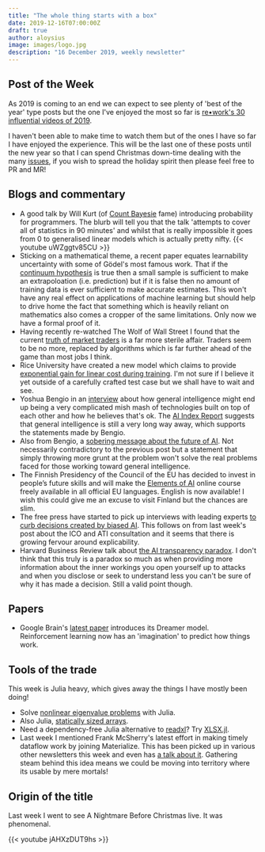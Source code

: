 ```yaml
---
title: "The whole thing starts with a box"
date: 2019-12-16T07:00:00Z
draft: true
author: aloysius
image: images/logo.jpg
description: "16 December 2019, weekly newsletter"
---
```


## Post of the Week

As 2019 is coming to an end we can expect to see plenty of 'best of the year'
type posts but the one I've enjoyed the most so far is [re•work's 30 influential
videos of
2019](https://blog.re-work.co/30-pieces-of-influential-ai-research-in-2019/).

I haven't been able to make time to watch them but of the ones I have so far I
have enjoyed the experience. This will be the last one of these posts until the
new year so that I can spend Christmas down-time dealing with the many
[issues](https://github.com/karetsu/diaries/issues), if you wish to spread the
holiday spirit then please feel free to PR and MR!


## Blogs and commentary

- A good talk by Will Kurt (of [Count Bayesie](https://www.countbayesie.com)
  fame) introducing probability for programmers. The blurb will tell you that
  the talk 'attempts to cover all of statistics in 90 minutes' and whilst that
  is really impossible it goes from 0 to generalised linear models which is
  actually pretty nifty.
  {{< youtube uWZggtv85CU >}}
- Sticking on a mathematical theme, a recent paper equates learnability
  uncertainty with some of Gödel's most famous work. That if the [continuum
  hypothesis](https://en.wikipedia.org/wiki/Continuum_hypothesis) is true then a
  small sample is sufficient to make an extrapoloation (i.e. prediction) but if
  it is false then no amount of training data is ever sufficient to make
  accurate estimates. This won't have any real effect on applications of machine
  learning but should help to drive home the fact that something which is
  heavily reliant on mathematics also comes a cropper of the same limitations.
  Only now we have a formal proof of it.
- Having recently re-watched The Wolf of Wall Street I found that the current
  [truth of market
  traders](https://www.forbes.com/sites/jackkelly/2019/12/10/artificial-intelligence-is-superseding-well-paying-wall-street-jobs/#43483517524d)
  is a far more sterile affair. Traders seem to be no more, replaced by
  algorithms which is far further ahead of the game than most jobs I think.
- Rice University have created a new model which claims to provide [exponential
  gain for linear cost during
  training](https://arstechnica.com/gadgets/2019/12/mach-ai-training-linear-cost-exponential-gain/).
  I'm not sure if I believe it yet outside of a carefully crafted test case but
  we shall have to wait and see.
- Yoshua Bengio in an
  [interview](https://spectrum.ieee.org/tech-talk/robotics/artificial-intelligence/yoshua-bengio-revered-architect-of-ai-has-some-ideas-about-what-to-build-next)
  about how general intelligence might end up being a very complicated mish mash
  of technologies built on top of each other and how he believes that's ok.
  The [AI Index
  Report](https://www.theverge.com/2019/12/12/21010671/ai-index-report-2019-machine-learning-artificial-intelligence-data-progress)
  suggests that general intelligence is still a very long way away, which
  supports the statements made by Bengio.
- Also from Bengio, a [sobering message about the future of
  AI](https://www.wired.com/story/sobering-message-future-ai-party/#). Not
  necessarily contradictory to the previous post but a statement that simply
  throwing more grunt at the problem won't solve the real problems faced for
  those working toward general intelligence.
- The Finnish Presidency of the Council of the EU has decided to invest in
  people’s future skills and will make the [Elements of
  AI](https://www.elementsofai.com/eu2019fi) online course freely available in
  all official EU languages. English is now available! I wish this could give
  me an excuse to visit Finland but the chances are slim.
- The free press have started to pick up interviews with leading experts [to
  curb decisions created by biased
  AI](https://www.theguardian.com/technology/2019/dec/12/ai-end-uk-use-racially-biased-algorithms-noel-sharkey).
  This follows on from last week's post about the ICO and ATI consultation and
  it seems that there is growing fervour around explicability.
- Harvard Business Review talk about [the AI transparency
  paradox](https://hbr.org/2019/12/the-ai-transparency-paradox). I don't think
  that this truly is a paradox so much as when providing more information about
  the inner workings you open yourself up to attacks and when you disclose or
  seek to understand less you can't be sure of why it has made a decision. Still
  a valid point though.

## Papers

- Google Brain's [latest paper](https://arxiv.org/pdf/1912.01603.pdf) introduces
  its Dreamer model. Reinforcement learning now has an 'imagination' to predict
  how things work.


## Tools of the trade

This week is Julia heavy, which gives away the things I have mostly been doing!

- Solve [nonlinear eigenvalue
  problems](https://nep-pack.github.io/NonlinearEigenproblems.jl/) with Julia.
- Also Julia, [statically sized
  arrays](https://github.com/JuliaArrays/StaticArrays.jl).
- Need a dependency-free Julia alternative to
  [readxl](https://readxl.tidyverse.org/)? Try
  [XLSX.jl](https://github.com/felipenoris/XLSX.jl).
- Last week I mentioned Frank McSherry's latest effort in making timely dataflow
  work by joining Materialize. This has been picked up in various other
  newsletters this week and even has [a talk about
  it](https://www.datacouncil.ai/talks/the-materialize-incremental-view-maintenance-engine).
  Gathering steam behind this idea means we could be moving into territory where its usable by mere mortals!




## Origin of the title

Last week I went to see A Nightmare Before Christmas live. It was phenomenal.

{{< youtube jAHXzDUT9hs >}}
